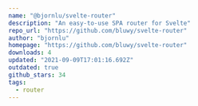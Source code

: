 ```yaml
---
name: "@bjornlu/svelte-router"
description: "An easy-to-use SPA router for Svelte"
repo_url: "https://github.com/bluwy/svelte-router"
author: "bjornlu"
homepage: "https://github.com/bluwy/svelte-router"
downloads: 4
updated: "2021-09-09T17:01:16.692Z"
outdated: true
github_stars: 34
tags: 
  - router
---
```

